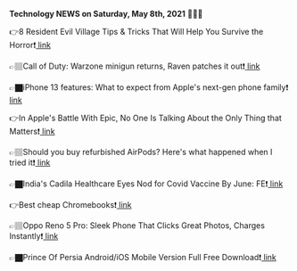 <b>Technology NEWS on Saturday, May 8th, 2021</b> 📡📡📡 

👉8 Resident Evil Village Tips & Tricks That Will Help You Survive the Horror❗️<a href='https://techblock.club/?p=11758'> link</a>

👉🏽Call of Duty: Warzone minigun returns, Raven patches it out❗️<a href='https://techblock.club/?p=11760'> link</a>

👉🏿iPhone 13 features: What to expect from Apple's next-gen phone family❗️<a href='https://techblock.club/?p=11762'> link</a>

👉In Apple's Battle With Epic, No One Is Talking About the Only Thing that Matters❗️<a href='https://techblock.club/?p=11764'> link</a>

👉🏽Should you buy refurbished AirPods? Here's what happened when I tried it❗️<a href='https://techblock.club/?p=11766'> link</a>

👉🏿India's Cadila Healthcare Eyes Nod for Covid Vaccine By June: FE❗️<a href='https://techblock.club/?p=11768'> link</a>

👉Best cheap Chromebooks❗️<a href='https://techblock.club/?p=11770'> link</a>

👉🏽Oppo Reno 5 Pro: Sleek Phone That Clicks Great Photos, Charges Instantly❗️<a href='https://techblock.club/?p=11772'> link</a>

👉🏿Prince Of Persia Android/iOS Mobile Version Full Free Download❗️<a href='https://techblock.club/?p=11774'> link</a>

